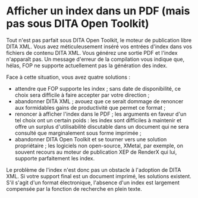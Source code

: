 # Afficher un index dans un PDF (mais pas sous DITA Open Toolkit)

Tout n\'est pas parfait sous DITA Open Toolkit, le moteur de publication
libre DITA XML. Vous avez méticuleusement inséré vos entrées d\'index
dans vos fichiers de contenu DITA XML. Vous générez une sortie PDF et
l\'index n\'apparaît pas. Un message d\'erreur de la compilation vous
indique que, hélas, FOP ne supporte actuellement pas la génération des
index.

Face à cette situation, vous avez quatre solutions :

-   attendre que FOP supporte les index ; sans date de disponibilité, ce
    choix sera difficile à faire accepter par votre direction ;
-   abandonner DITA XML ; avouez que ce serait dommage de renoncer aux
    formidables gains de productivité que permet ce format ;
-   renoncer à afficher l\'index dans le PDF ; les arguments en faveur
    d\'un tel choix ont un certain poids : les index sont difficiles à
    maintenir et offre un surplus d\'utilisabilité discutable dans un
    document qui ne sera consulté que marginalement sous forme
    imprimée ;
-   abandonner DITA Open Toolkit et se tourner vers une solution
    propriétaire ; les logiciels non open-source, XMetal, par exemple,
    on souvent recours au moteur de publication XEP de RenderX qui lui,
    supporte parfaitement les index.

Le problème de l\'index n\'est donc pas un obstacle à l\'adoption de
DITA XML. Si votre support final est un document imprimé, les solutions
existent. S\'il s\'agit d\'un format électronique, l\'absence d\'un
index est largement compensée par la fonction de recherche en plein
texte.
